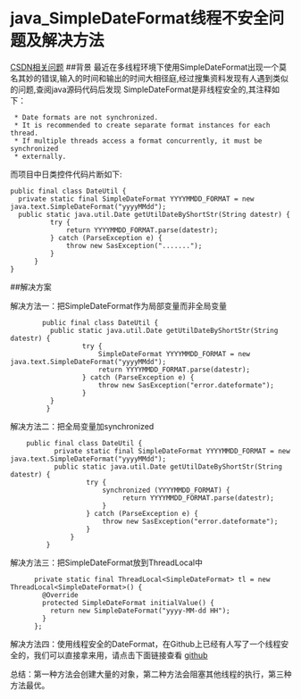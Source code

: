 # java_SimpleDateFormat线程不安全问题及解决方法
[CSDN相关问题](http://blog.csdn.net/suifeng3051/article/details/25226027/)
##背景
    最近在多线程环境下使用SimpleDateFormat出现一个莫名其妙的错误,输入的时间和输出的时间大相径庭,经过搜集资料发现有人遇到类似的问题,查阅java源码代码后发现
    SimpleDateFormat是非线程安全的,其注释如下：
    
     * Date formats are not synchronized.
     * It is recommended to create separate format instances for each thread.
     * If multiple threads access a format concurrently, it must be synchronized
     * externally.
    
而项目中日类控件代码片断如下:
    
    public final class DateUtil {
      private static final SimpleDateFormat YYYYMMDD_FORMAT = new java.text.SimpleDateFormat("yyyyMMdd");
      public static java.util.Date getUtilDateByShortStr(String datestr) {
              try {
                  return YYYYMMDD_FORMAT.parse(datestr);
              } catch (ParseException e) {
                  throw new SasException(".......");
              }
          }
    }

##解决方案    

解决方法一：把SimpleDateFormat作为局部变量而非全局变量
```
        public final class DateUtil {
          public static java.util.Date getUtilDateByShortStr(String datestr) {
                  try {
                      SimpleDateFormat YYYYMMDD_FORMAT = new java.text.SimpleDateFormat("yyyyMMdd");
                      return YYYYMMDD_FORMAT.parse(datestr);
                  } catch (ParseException e) {
                      throw new SasException("error.dateformate");
                  }
          }
         }
```

解决方法二：把全局变量加synchronized
```
    public final class DateUtil {
           private static final SimpleDateFormat YYYYMMDD_FORMAT = new java.text.SimpleDateFormat("yyyyMMdd");
           public static java.util.Date getUtilDateByShortStr(String datestr) {
                   try {
                       synchronized (YYYYMMDD_FORMAT) {
                            return YYYYMMDD_FORMAT.parse(datestr);
                       }
                   } catch (ParseException e) {
                       throw new SasException("error.dateformate");
                   }
               }
         } 
```

解决方法三：把SimpleDateFormat放到ThreadLocal中
```
      private static final ThreadLocal<SimpleDateFormat> tl = new ThreadLocal<SimpleDateFormat>() {
        @Override
        protected SimpleDateFormat initialValue() {
          return new SimpleDateFormat("yyyy-MM-dd HH");
        }
      };
```

解决方法四：使用线程安全的DateFormat，在Github上已经有人写了一个线程安全的，我们可以直接拿来用，请点击下面链接查看
[github](https://gist.github.com/pablomoretti/9748230/)

总结：第一种方法会创建大量的对象，第二种方法会阻塞其他线程的执行，第三种方法最优。
